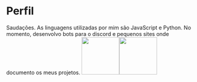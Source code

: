 <h1>Perfil</h1>
Saudações.
As linguagens utilizadas por mim são JavaScript e Python. No momento, desenvolvo bots para o discord e pequenos sites onde documento os meus projetos.
<img src="https://o.remove.bg/downloads/19085e0e-1688-4c06-b093-879812bdbc95/com001-removebg-preview.png" width="100"><img src="https://miro.medium.com/max/342/1*rpYyNZvqfFej0FgWEW5p9Q.png" width="100">

<!---
Aizakkuxd/Aizakkuxd is a ✨ special ✨ repository because its `README.md` (this file) appears on your GitHub profile.
You can click the Preview link to take a look at your changes.
--->
